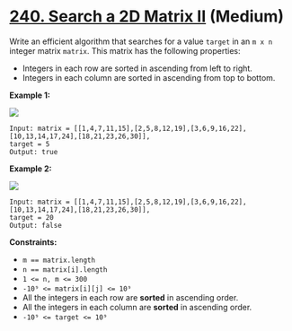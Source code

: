 # [240. Search a 2D Matrix II][link] (Medium)

[link]: https://leetcode.com/problems/search-a-2d-matrix-ii/

Write an efficient algorithm that searches for a value `target` in an `m x n` integer matrix
`matrix`. This matrix has the following properties:

- Integers in each row are sorted in ascending from left to right.
- Integers in each column are sorted in ascending from top to bottom.

**Example 1:**

![](https://assets.leetcode.com/uploads/2020/11/24/searchgrid2.jpg)

```
Input: matrix = [[1,4,7,11,15],[2,5,8,12,19],[3,6,9,16,22],[10,13,14,17,24],[18,21,23,26,30]],
target = 5
Output: true
```

**Example 2:**

![](https://assets.leetcode.com/uploads/2020/11/24/searchgrid.jpg)

```
Input: matrix = [[1,4,7,11,15],[2,5,8,12,19],[3,6,9,16,22],[10,13,14,17,24],[18,21,23,26,30]],
target = 20
Output: false
```

**Constraints:**

- `m == matrix.length`
- `n == matrix[i].length`
- `1 <= n, m <= 300`
- `-10⁹ <= matrix[i][j] <= 10⁹`
- All the integers in each row are **sorted** in ascending order.
- All the integers in each column are **sorted** in ascending order.
- `-10⁹ <= target <= 10⁹`
